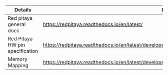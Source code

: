 

| Details                         | link                                                                                                   |
| ------------------------------- | ------------------------------------------------------------------------------------------------------ |
| Red pitaya general docs         | https://redpitaya.readthedocs.io/en/latest/                                                            |
| Red Pitaya HW pin specification | https://redpitaya.readthedocs.io/en/latest/developerGuide/hardware/122-16/top.html                     |
| Memory Mapping                  | https://redpitaya.readthedocs.io/en/latest/developerGuide/software/build/fpga/regset/in_dev/v0.94.html |
